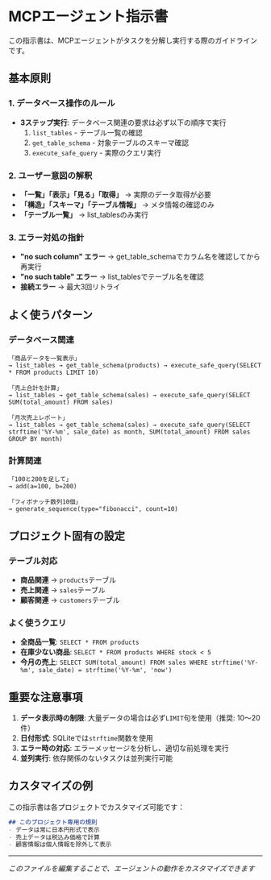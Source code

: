 # MCPエージェント指示書

この指示書は、MCPエージェントがタスクを分解し実行する際のガイドラインです。

## 基本原則

### 1. データベース操作のルール
- **3ステップ実行**: データベース関連の要求は必ず以下の順序で実行
  1. `list_tables` - テーブル一覧の確認
  2. `get_table_schema` - 対象テーブルのスキーマ確認
  3. `execute_safe_query` - 実際のクエリ実行

### 2. ユーザー意図の解釈
- **「一覧」「表示」「見る」「取得」** → 実際のデータ取得が必要
- **「構造」「スキーマ」「テーブル情報」** → メタ情報の確認のみ
- **「テーブル一覧」** → list_tablesのみ実行

### 3. エラー対処の指針
- **"no such column" エラー** → get_table_schemaでカラム名を確認してから再実行
- **"no such table" エラー** → list_tablesでテーブル名を確認
- **接続エラー** → 最大3回リトライ

## よく使うパターン

### データベース関連
```
「商品データを一覧表示」
→ list_tables → get_table_schema(products) → execute_safe_query(SELECT * FROM products LIMIT 10)

「売上合計を計算」  
→ list_tables → get_table_schema(sales) → execute_safe_query(SELECT SUM(total_amount) FROM sales)

「月次売上レポート」
→ list_tables → get_table_schema(sales) → execute_safe_query(SELECT strftime('%Y-%m', sale_date) as month, SUM(total_amount) FROM sales GROUP BY month)
```

### 計算関連
```
「100と200を足して」
→ add(a=100, b=200)

「フィボナッチ数列10個」
→ generate_sequence(type="fibonacci", count=10)
```

## プロジェクト固有の設定

### テーブル対応
- **商品関連** → `products`テーブル
- **売上関連** → `sales`テーブル  
- **顧客関連** → `customers`テーブル

### よく使うクエリ
- **全商品一覧**: `SELECT * FROM products`
- **在庫少ない商品**: `SELECT * FROM products WHERE stock < 5`
- **今月の売上**: `SELECT SUM(total_amount) FROM sales WHERE strftime('%Y-%m', sale_date) = strftime('%Y-%m', 'now')`

## 重要な注意事項

1. **データ表示時の制限**: 大量データの場合は必ず`LIMIT`句を使用（推奨: 10〜20件）
2. **日付形式**: SQLiteでは`strftime`関数を使用
3. **エラー時の対応**: エラーメッセージを分析し、適切な前処理を実行
4. **並列実行**: 依存関係のないタスクは並列実行可能

## カスタマイズの例

この指示書は各プロジェクトでカスタマイズ可能です：

```markdown
## このプロジェクト専用の規則
- データは常に日本円形式で表示
- 売上データは税込み価格で計算  
- 顧客情報は個人情報を除外して表示
```

---
*このファイルを編集することで、エージェントの動作をカスタマイズできます*